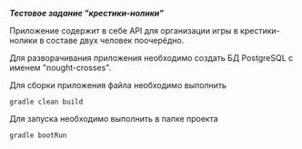 **_Тестовое задание "крестики-нолики"_**

Приложение содержит в себе API для организации игры в крестики-нолики в составе двух человек поочерёдно.

Для разворачивания приложения необходимо создать БД PostgreSQL с именем "nought-crosses".

Для сборки приложения файла необходимо выполнить
    
    gradle clean build

Для запуска необходимо выполнить в папке проекта

    gradle bootRun